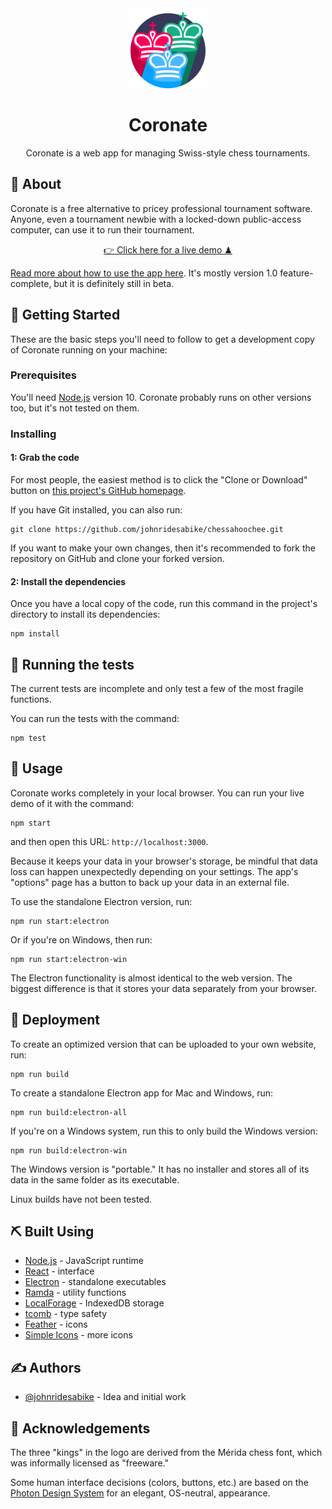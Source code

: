 <div align="center">
<img alt="Logo" src="graphics-src/icon-min.svg" height="128" width="128" />
<h1>Coronate</h1>
</div>

<p align="center">Coronate is a web app for managing Swiss-style chess tournaments.</p>

## 🧐 About

Coronate is a free alternative to pricey professional tournament software. Anyone, even a tournament newbie with a locked-down public-access computer, can use it to run their tournament.

<p align="center"><a href="https://johnridesa.bike/chessahoochee/">👉 Click here for a live demo ♟</a></p>

[Read more about how to use the app here](https://johnridesa.bike/software/chessahoochee/). It's mostly version 1.0 feature-complete, but it is definitely still in beta.

## 🏁 Getting Started

These are the basic steps you'll need to follow to get a development copy of Coronate running on your machine:

### Prerequisites

You'll need [Node.js](https://nodejs.org/) version 10. Coronate probably runs on other versions too, but it's not tested on them.

### Installing

#### 1: Grab the code

For most people, the easiest method is to click the "Clone or Download" button on [this project's GitHub homepage](https://github.com/johnridesabike/chessahoochee).

If you have Git installed, you can also run:
```
git clone https://github.com/johnridesabike/chessahoochee.git
```

If you want to make your own changes, then it's recommended to fork the repository on GitHub and clone your forked version.

#### 2: Install the dependencies

Once you have a local copy of the code, run this command in the project's directory to install its dependencies:
```
npm install
```

## 🔧 Running the tests

The current tests are incomplete and only test a few of the most fragile functions.

You can run the tests with the command:
```
npm test
```

## 🎈 Usage

Coronate works completely in your local browser. You can run your live demo of it with the command:
```
npm start
```
and then open this URL: `http://localhost:3000`.

Because it keeps your data in your browser's storage, be mindful that data loss can happen unexpectedly depending on your settings. The app's "options" page has a button to back up your data in an external file.

To use the standalone Electron version, run:
```
npm run start:electron
```
Or if you're on Windows, then run:
```
npm run start:electron-win
```
The Electron functionality is almost identical to the web version. The biggest difference is that it stores your data separately from your browser.

## 🚀 Deployment 

To create an optimized version that can be uploaded to your own website, run:

```
npm run build
```

To create a standalone Electron app for Mac and Windows, run: 
```
npm run build:electron-all
```

If you're on a Windows system, run this to only build the Windows version:
```
npm run build:electron-win
```


The Windows version is "portable." It has no installer and stores all of its data in the same folder as its executable.

Linux builds have not been tested.

## ⛏️ Built Using

- [Node.js](https://nodejs.org/en/) - JavaScript runtime
- [React](https://reactjs.org/) - interface
- [Electron](https://electronjs.org/) - standalone executables
- [Ramda](https://ramdajs.com/) - utility functions
- [LocalForage](https://localforage.github.io/localForage/) - IndexedDB storage
- [tcomb](https://github.com/gcanti/tcomb) - type safety
- [Feather](https://feathericons.com/) - icons
- [Simple Icons](http://simpleicons.org/) - more icons

## ✍️ Authors

- [@johnridesabike](https://github.com/johnridesabike) - Idea and initial work

## 🎉 Acknowledgements 

The three "kings" in the logo are derived from the Mérida chess font, which was informally licensed as "freeware."

Some human interface decisions (colors, buttons, etc.) are based on the [Photon Design System](https://design.firefox.com/photon/) for an elegant, OS-neutral, appearance.
